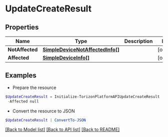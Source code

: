 # UpdateCreateResult
## Properties

Name | Type | Description | Notes
------------ | ------------- | ------------- | -------------
**NotAffected** | [**SimpleDeviceNotAffectedInfo[]**](SimpleDeviceNotAffectedInfo.md) |  | [optional] 
**Affected** | [**SimpleDeviceInfo[]**](SimpleDeviceInfo.md) |  | [optional] 

## Examples

- Prepare the resource
```powershell
$UpdateCreateResult = Initialize-TorizonPlatformAPIUpdateCreateResult  -NotAffected null `
 -Affected null
```

- Convert the resource to JSON
```powershell
$UpdateCreateResult | ConvertTo-JSON
```

[[Back to Model list]](../README.md#documentation-for-models) [[Back to API list]](../README.md#documentation-for-api-endpoints) [[Back to README]](../README.md)

